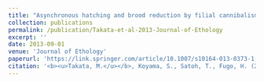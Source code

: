 ```yaml
---
title: "Asynchronous hatching and brood reduction by filial cannibalism in the burying beetle *Nicrophorus quadripunctatus*"
collection: publications
permalink: /publication/Takata-et-al-2013-Journal-of-Ethology
excerpt: ''
date: 2013-09-01
venue: 'Journal of Ethology'
paperurl: 'https://link.springer.com/article/10.1007/s10164-013-0373-1'
citation: '<b><u>Takata, M.</u></b>, Koyama, S., Satoh, T., Fugo, H. (2013) <b><i>Journal of Ethology</i></b> 31: 249-254.'
---
```


<!-- 論文の要約・解説など入れたければここ打つ -->
